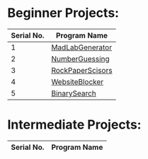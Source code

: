 # Beginner Projects:

| Serial No. | Program Name |
|------------|--------------|
|1           | [MadLabGenerator](https://github.com/psavarmattas/Python-Projects/blob/master/MadLabGenerator.py) | 
|2           | [NumberGuessing](https://github.com/psavarmattas/Python-Projects/blob/master/NumberGuessing.py) | 
|3           | [RockPaperScisors](https://github.com/psavarmattas/Python-Projects/blob/master/RockPaperScissors.py) |
|4           | [WebsiteBlocker](https://github.com/psavarmattas/Python-Projects/blob/master/WebsiteBlocker.py) |
|5           | [BinarySearch](https://github.com/psavarmattas/Python-Projects/blob/master/BinarySearch.py) |

# Intermediate Projects:

| Serial No. | Program Name |
|------------|--------------|